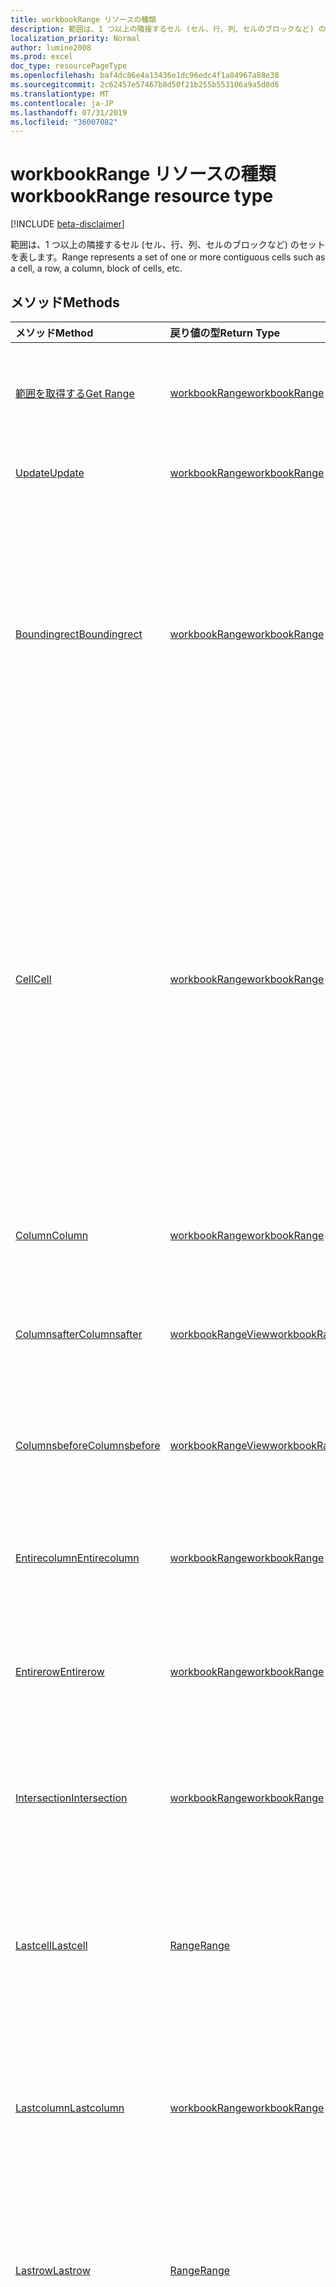 ```yaml
---
title: workbookRange リソースの種類
description: 範囲は、1 つ以上の隣接するセル (セル、行、列、セルのブロックなど) のセットを表します。
localization_priority: Normal
author: lumine2008
ms.prod: excel
doc_type: resourcePageType
ms.openlocfilehash: baf4dc86e4a13436e1dc96edc4f1a84967a88e38
ms.sourcegitcommit: 2c62457e57467b8d50f21b255b553106a9a5d8d6
ms.translationtype: MT
ms.contentlocale: ja-JP
ms.lasthandoff: 07/31/2019
ms.locfileid: "36007082"
---
```

# <a name="workbookrange-resource-type"></a><span data-ttu-id="9a5d9-103">workbookRange リソースの種類</span><span class="sxs-lookup"><span data-stu-id="9a5d9-103">workbookRange resource type</span></span>

[!INCLUDE [beta-disclaimer](../../includes/beta-disclaimer.md)]

<span data-ttu-id="9a5d9-104">範囲は、1 つ以上の隣接するセル (セル、行、列、セルのブロックなど) のセットを表します。</span><span class="sxs-lookup"><span data-stu-id="9a5d9-104">Range represents a set of one or more contiguous cells such as a cell, a row, a column, block of cells, etc.</span></span>


## <a name="methods"></a><span data-ttu-id="9a5d9-105">メソッド</span><span class="sxs-lookup"><span data-stu-id="9a5d9-105">Methods</span></span>

| <span data-ttu-id="9a5d9-106">メソッド</span><span class="sxs-lookup"><span data-stu-id="9a5d9-106">Method</span></span>           | <span data-ttu-id="9a5d9-107">戻り値の型</span><span class="sxs-lookup"><span data-stu-id="9a5d9-107">Return Type</span></span>    |<span data-ttu-id="9a5d9-108">説明</span><span class="sxs-lookup"><span data-stu-id="9a5d9-108">Description</span></span>|
|:---------------|:--------|:----------|
|[<span data-ttu-id="9a5d9-109">範囲を取得する</span><span class="sxs-lookup"><span data-stu-id="9a5d9-109">Get Range</span></span>](../api/range-get.md) | [<span data-ttu-id="9a5d9-110">workbookRange</span><span class="sxs-lookup"><span data-stu-id="9a5d9-110">workbookRange</span></span>](workbookrange.md) |<span data-ttu-id="9a5d9-111">範囲オブジェクトのプロパティと関係を読み取ります。</span><span class="sxs-lookup"><span data-stu-id="9a5d9-111">Read properties and relationships of range object.</span></span>|
|[<span data-ttu-id="9a5d9-112">Update</span><span class="sxs-lookup"><span data-stu-id="9a5d9-112">Update</span></span>](../api/range-update.md) | [<span data-ttu-id="9a5d9-113">workbookRange</span><span class="sxs-lookup"><span data-stu-id="9a5d9-113">workbookRange</span></span>](workbookrange.md)   |<span data-ttu-id="9a5d9-114">範囲オブジェクトを更新します。</span><span class="sxs-lookup"><span data-stu-id="9a5d9-114">Update Range object.</span></span> |
|[<span data-ttu-id="9a5d9-115">Boundingrect</span><span class="sxs-lookup"><span data-stu-id="9a5d9-115">Boundingrect</span></span>](../api/range-boundingrect.md)|[<span data-ttu-id="9a5d9-116">workbookRange</span><span class="sxs-lookup"><span data-stu-id="9a5d9-116">workbookRange</span></span>](workbookrange.md)|<span data-ttu-id="9a5d9-p101">指定した範囲を包含する、最小の Range オブジェクトを取得します。たとえば、"B2:C5" と "D10:E15" の GetBoundingRect は、"B2:E16" になります。</span><span class="sxs-lookup"><span data-stu-id="9a5d9-p101">Gets the smallest range object that encompasses the given ranges. For example, the GetBoundingRect of "B2:C5" and "D10:E15" is "B2:E16".</span></span>|
|[<span data-ttu-id="9a5d9-119">Cell</span><span class="sxs-lookup"><span data-stu-id="9a5d9-119">Cell</span></span>](../api/range-cell.md)|[<span data-ttu-id="9a5d9-120">workbookRange</span><span class="sxs-lookup"><span data-stu-id="9a5d9-120">workbookRange</span></span>](workbookrange.md)|<span data-ttu-id="9a5d9-p102">行と列の番号に基づいて、1 つのセルを含んだ範囲オブジェクトを取得します。以外このセルは、ワークシートのグリッド内であれば、親の範囲の境界の外のセルであってもかまいません。返されるセルは、範囲の左上のセルを基準に配置されます。</span><span class="sxs-lookup"><span data-stu-id="9a5d9-p102">Gets the range object containing the single cell based on row and column numbers. The cell can be outside the bounds of its parent range, so long as it's stays within the worksheet grid. The returned cell is located relative to the top left cell of the range.</span></span>|
|[<span data-ttu-id="9a5d9-124">Column</span><span class="sxs-lookup"><span data-stu-id="9a5d9-124">Column</span></span>](../api/range-column.md)|[<span data-ttu-id="9a5d9-125">workbookRange</span><span class="sxs-lookup"><span data-stu-id="9a5d9-125">workbookRange</span></span>](workbookrange.md)|<span data-ttu-id="9a5d9-126">範囲に含まれる列を 1 つ取得します。</span><span class="sxs-lookup"><span data-stu-id="9a5d9-126">Gets a column contained in the range.</span></span>|
|[<span data-ttu-id="9a5d9-127">Columnsafter</span><span class="sxs-lookup"><span data-stu-id="9a5d9-127">Columnsafter</span></span>](../api/workbookrange-columnsafter.md)|[<span data-ttu-id="9a5d9-128">workbookRangeView</span><span class="sxs-lookup"><span data-stu-id="9a5d9-128">workbookRangeView</span></span>](workbookrangeview.md)|<span data-ttu-id="9a5d9-129">指定した範囲の右にある特定の列数を取得します。</span><span class="sxs-lookup"><span data-stu-id="9a5d9-129">Gets a certain number of columns to the right of the given range.</span></span>|
|[<span data-ttu-id="9a5d9-130">Columnsbefore</span><span class="sxs-lookup"><span data-stu-id="9a5d9-130">Columnsbefore</span></span>](../api/workbookrange-columnsbefore.md)|[<span data-ttu-id="9a5d9-131">workbookRangeView</span><span class="sxs-lookup"><span data-stu-id="9a5d9-131">workbookRangeView</span></span>](workbookrangeview.md)|<span data-ttu-id="9a5d9-132">指定した範囲の左にある特定の列数を取得します。</span><span class="sxs-lookup"><span data-stu-id="9a5d9-132">Gets a certain number of columns to the left of the given range.</span></span>|
|[<span data-ttu-id="9a5d9-133">Entirecolumn</span><span class="sxs-lookup"><span data-stu-id="9a5d9-133">Entirecolumn</span></span>](../api/range-entirecolumn.md)|[<span data-ttu-id="9a5d9-134">workbookRange</span><span class="sxs-lookup"><span data-stu-id="9a5d9-134">workbookRange</span></span>](workbookrange.md)|<span data-ttu-id="9a5d9-135">範囲に含まれるすべての列を表すオブジェクトを取得します。</span><span class="sxs-lookup"><span data-stu-id="9a5d9-135">Gets an object that represents the entire column of the range.</span></span>|
|[<span data-ttu-id="9a5d9-136">Entirerow</span><span class="sxs-lookup"><span data-stu-id="9a5d9-136">Entirerow</span></span>](../api/range-entirerow.md)|[<span data-ttu-id="9a5d9-137">workbookRange</span><span class="sxs-lookup"><span data-stu-id="9a5d9-137">workbookRange</span></span>](workbookrange.md)|<span data-ttu-id="9a5d9-138">範囲に含まれるすべての行を表すオブジェクトを取得します。</span><span class="sxs-lookup"><span data-stu-id="9a5d9-138">Gets an object that represents the entire row of the range.</span></span>|
|[<span data-ttu-id="9a5d9-139">Intersection</span><span class="sxs-lookup"><span data-stu-id="9a5d9-139">Intersection</span></span>](../api/range-intersection.md)|[<span data-ttu-id="9a5d9-140">workbookRange</span><span class="sxs-lookup"><span data-stu-id="9a5d9-140">workbookRange</span></span>](workbookrange.md)|<span data-ttu-id="9a5d9-141">指定した範囲の長方形の交差を表す範囲オブジェクトを取得します。</span><span class="sxs-lookup"><span data-stu-id="9a5d9-141">Gets the range object that represents the rectangular intersection of the given ranges.</span></span>|
|[<span data-ttu-id="9a5d9-142">Lastcell</span><span class="sxs-lookup"><span data-stu-id="9a5d9-142">Lastcell</span></span>](../api/range-lastcell.md)|[<span data-ttu-id="9a5d9-143">Range</span><span class="sxs-lookup"><span data-stu-id="9a5d9-143">Range</span></span>](workbookrange.md)|<span data-ttu-id="9a5d9-p103">範囲内の最後のセルを取得します。たとえば、"B2:D5" の最後のセルは "D5" になります。</span><span class="sxs-lookup"><span data-stu-id="9a5d9-p103">Gets the last cell within the range. For example, the last cell of "B2:D5" is "D5".</span></span>|
|[<span data-ttu-id="9a5d9-146">Lastcolumn</span><span class="sxs-lookup"><span data-stu-id="9a5d9-146">Lastcolumn</span></span>](../api/range-lastcolumn.md)|[<span data-ttu-id="9a5d9-147">workbookRange</span><span class="sxs-lookup"><span data-stu-id="9a5d9-147">workbookRange</span></span>](workbookrange.md)|<span data-ttu-id="9a5d9-p104">範囲内の最後の列を取得します。たとえば、"B2:D5" の最後の列は "D2:D5" になります。</span><span class="sxs-lookup"><span data-stu-id="9a5d9-p104">Gets the last column within the range. For example, the last column of "B2:D5" is "D2:D5".</span></span>|
|[<span data-ttu-id="9a5d9-150">Lastrow</span><span class="sxs-lookup"><span data-stu-id="9a5d9-150">Lastrow</span></span>](../api/range-lastrow.md)|[<span data-ttu-id="9a5d9-151">Range</span><span class="sxs-lookup"><span data-stu-id="9a5d9-151">Range</span></span>](workbookrange.md)|<span data-ttu-id="9a5d9-p105">範囲内の最後の行を取得します。たとえば、"B2:D5" の最後の行は "B5:D5" になります。</span><span class="sxs-lookup"><span data-stu-id="9a5d9-p105">Gets the last row within the range. For example, the last row of "B2:D5" is "B5:D5".</span></span>|
|[<span data-ttu-id="9a5d9-154">Offsetrange</span><span class="sxs-lookup"><span data-stu-id="9a5d9-154">Offsetrange</span></span>](../api/range-offsetrange.md)|[<span data-ttu-id="9a5d9-155">workbookRange</span><span class="sxs-lookup"><span data-stu-id="9a5d9-155">workbookRange</span></span>](workbookrange.md)|<span data-ttu-id="9a5d9-p106">指定した範囲からのオフセットで範囲を表すオブジェクトを取得します。返される範囲のディメンションは、この範囲と一致します。結果の範囲が、ワークシートのグリッドの境界線の外にはみ出る場合は、例外がスローされます。</span><span class="sxs-lookup"><span data-stu-id="9a5d9-p106">Gets an object which represents a range that's offset from the specified range. The dimension of the returned range will match this range. If the resulting range is forced outside the bounds of the worksheet grid, an exception will be thrown.</span></span>|
|[<span data-ttu-id="9a5d9-159">Row</span><span class="sxs-lookup"><span data-stu-id="9a5d9-159">Row</span></span>](../api/range-row.md)|[<span data-ttu-id="9a5d9-160">Range</span><span class="sxs-lookup"><span data-stu-id="9a5d9-160">Range</span></span>](workbookrange.md)|<span data-ttu-id="9a5d9-161">範囲に含まれている行を 1 つ取得します。</span><span class="sxs-lookup"><span data-stu-id="9a5d9-161">Gets a row contained in the range.</span></span>|
|[<span data-ttu-id="9a5d9-162">Rowsabove</span><span class="sxs-lookup"><span data-stu-id="9a5d9-162">Rowsabove</span></span>](../api/workbookrange-rowsabove.md)|[<span data-ttu-id="9a5d9-163">workbookRangeView</span><span class="sxs-lookup"><span data-stu-id="9a5d9-163">workbookRangeView</span></span>](workbookrangeview.md)|<span data-ttu-id="9a5d9-164">指定した範囲の上にある特定の行数を取得します。</span><span class="sxs-lookup"><span data-stu-id="9a5d9-164">Gets a certain number of rows above a given range.</span></span>|
|[<span data-ttu-id="9a5d9-165">Rowsbelow</span><span class="sxs-lookup"><span data-stu-id="9a5d9-165">Rowsbelow</span></span>](../api/workbookrange-rowsbelow.md)|[<span data-ttu-id="9a5d9-166">workbookRangeView</span><span class="sxs-lookup"><span data-stu-id="9a5d9-166">workbookRangeView</span></span>](workbookrangeview.md)|<span data-ttu-id="9a5d9-167">指定した範囲の下にある特定の行数を取得します。</span><span class="sxs-lookup"><span data-stu-id="9a5d9-167">Gets a certain number of rows below a given range.</span></span>|
|[<span data-ttu-id="9a5d9-168">Usedrange</span><span class="sxs-lookup"><span data-stu-id="9a5d9-168">Usedrange</span></span>](../api/range-usedrange.md)|[<span data-ttu-id="9a5d9-169">workbookRange</span><span class="sxs-lookup"><span data-stu-id="9a5d9-169">workbookRange</span></span>](workbookrange.md)|<span data-ttu-id="9a5d9-170">指定した範囲オブジェクトのうち使用されている範囲を返します。</span><span class="sxs-lookup"><span data-stu-id="9a5d9-170">Returns the used range of the given range object.</span></span>|
|[<span data-ttu-id="9a5d9-171">Clear</span><span class="sxs-lookup"><span data-stu-id="9a5d9-171">Clear</span></span>](../api/range-clear.md)|<span data-ttu-id="9a5d9-172">None</span><span class="sxs-lookup"><span data-stu-id="9a5d9-172">None</span></span>|<span data-ttu-id="9a5d9-173">範囲の値、書式、塗りつぶし、罫線などをクリアします。</span><span class="sxs-lookup"><span data-stu-id="9a5d9-173">Clear range values, format, fill, border, etc.</span></span>|
|[<span data-ttu-id="9a5d9-174">Delete</span><span class="sxs-lookup"><span data-stu-id="9a5d9-174">Delete</span></span>](../api/range-delete.md)|<span data-ttu-id="9a5d9-175">None</span><span class="sxs-lookup"><span data-stu-id="9a5d9-175">None</span></span>|<span data-ttu-id="9a5d9-176">範囲に関連付けられているセルを削除します。</span><span class="sxs-lookup"><span data-stu-id="9a5d9-176">Deletes the cells associated with the range.</span></span>|
|[<span data-ttu-id="9a5d9-177">Insert</span><span class="sxs-lookup"><span data-stu-id="9a5d9-177">Insert</span></span>](../api/range-insert.md)|[<span data-ttu-id="9a5d9-178">workbookRange</span><span class="sxs-lookup"><span data-stu-id="9a5d9-178">workbookRange</span></span>](workbookrange.md)|<span data-ttu-id="9a5d9-p107">この範囲を占めるセルまたはセルの範囲をワークシートに挿入し、領域を空けるために他のセルをシフトします。この時点で空き領域に位置する、新しい Range オブジェクトが返されます。</span><span class="sxs-lookup"><span data-stu-id="9a5d9-p107">Inserts a cell or a range of cells into the worksheet in place of this range, and shifts the other cells to make space. Returns a new Range object at the now blank space.</span></span>|
|[<span data-ttu-id="9a5d9-181">Merge</span><span class="sxs-lookup"><span data-stu-id="9a5d9-181">Merge</span></span>](../api/range-merge.md)|<span data-ttu-id="9a5d9-182">なし</span><span class="sxs-lookup"><span data-stu-id="9a5d9-182">None</span></span>|<span data-ttu-id="9a5d9-183">範囲内のセルをワークシートの 1 つの領域に結合します。</span><span class="sxs-lookup"><span data-stu-id="9a5d9-183">Merge the range cells into one region in the worksheet.</span></span>|
|[<span data-ttu-id="9a5d9-184">Resizedrange</span><span class="sxs-lookup"><span data-stu-id="9a5d9-184">Resizedrange</span></span>](../api/workbookrange-resizedrange.md)|[<span data-ttu-id="9a5d9-185">workbookRangeView</span><span class="sxs-lookup"><span data-stu-id="9a5d9-185">workbookRangeView</span></span>](workbookrangeview.md)|<span data-ttu-id="9a5d9-186">現在の範囲オブジェクトに似た (ただし、右下隅がいくつかの行と列で拡張 (または縮小) されている) 範囲オブジェクトを取得します。</span><span class="sxs-lookup"><span data-stu-id="9a5d9-186">Gets a range object similar to the current range object, but with its bottom-right corner expanded (or contracted) by some number of rows and columns.</span></span>|
|[<span data-ttu-id="9a5d9-187">Unmerge</span><span class="sxs-lookup"><span data-stu-id="9a5d9-187">Unmerge</span></span>](../api/range-unmerge.md)|<span data-ttu-id="9a5d9-188">なし</span><span class="sxs-lookup"><span data-stu-id="9a5d9-188">None</span></span>|<span data-ttu-id="9a5d9-189">範囲内のセルを結合解除して別々のセルにします。</span><span class="sxs-lookup"><span data-stu-id="9a5d9-189">Unmerge the range cells into separate cells.</span></span>|
|[<span data-ttu-id="9a5d9-190">Visibleview</span><span class="sxs-lookup"><span data-stu-id="9a5d9-190">Visibleview</span></span>](../api/workbookrange-visibleview.md)|[<span data-ttu-id="9a5d9-191">workbookRangeView</span><span class="sxs-lookup"><span data-stu-id="9a5d9-191">workbookRangeView</span></span>](workbookrangeview.md)|<span data-ttu-id="9a5d9-192">フィルター済み範囲から、表示されている範囲を取得します。</span><span class="sxs-lookup"><span data-stu-id="9a5d9-192">Get the range visible from a filtered range.</span></span>|

## <a name="properties"></a><span data-ttu-id="9a5d9-193">プロパティ</span><span class="sxs-lookup"><span data-stu-id="9a5d9-193">Properties</span></span>
| <span data-ttu-id="9a5d9-194">プロパティ</span><span class="sxs-lookup"><span data-stu-id="9a5d9-194">Property</span></span>     | <span data-ttu-id="9a5d9-195">型</span><span class="sxs-lookup"><span data-stu-id="9a5d9-195">Type</span></span>   |<span data-ttu-id="9a5d9-196">説明</span><span class="sxs-lookup"><span data-stu-id="9a5d9-196">Description</span></span>|
|:---------------|:--------|:----------|
|<span data-ttu-id="9a5d9-197">address</span><span class="sxs-lookup"><span data-stu-id="9a5d9-197">address</span></span>|<span data-ttu-id="9a5d9-198">文字列</span><span class="sxs-lookup"><span data-stu-id="9a5d9-198">string</span></span>|<span data-ttu-id="9a5d9-p108">A1 スタイルの範囲参照を表します。アドレス値には、シート参照が格納されます (例: Sheet1!A1:B4)。読み取り専用です。</span><span class="sxs-lookup"><span data-stu-id="9a5d9-p108">Represents the range reference in A1-style. Address value will contain the Sheet reference (e.g. Sheet1!A1:B4). Read-only.</span></span>|
|<span data-ttu-id="9a5d9-202">addressLocal</span><span class="sxs-lookup"><span data-stu-id="9a5d9-202">addressLocal</span></span>|<span data-ttu-id="9a5d9-203">string</span><span class="sxs-lookup"><span data-stu-id="9a5d9-203">string</span></span>|<span data-ttu-id="9a5d9-p109">ユーザーの言語で指定された範囲の範囲参照を表します。読み取り専用です。</span><span class="sxs-lookup"><span data-stu-id="9a5d9-p109">Represents range reference for the specified range in the language of the user. Read-only.</span></span>|
|<span data-ttu-id="9a5d9-206">cellCount</span><span class="sxs-lookup"><span data-stu-id="9a5d9-206">cellCount</span></span>|<span data-ttu-id="9a5d9-207">int</span><span class="sxs-lookup"><span data-stu-id="9a5d9-207">int</span></span>|<span data-ttu-id="9a5d9-p110">範囲に含まれるセルの数。読み取り専用です。</span><span class="sxs-lookup"><span data-stu-id="9a5d9-p110">Number of cells in the range. Read-only.</span></span>|
|<span data-ttu-id="9a5d9-210">columnCount</span><span class="sxs-lookup"><span data-stu-id="9a5d9-210">columnCount</span></span>|<span data-ttu-id="9a5d9-211">int</span><span class="sxs-lookup"><span data-stu-id="9a5d9-211">int</span></span>|<span data-ttu-id="9a5d9-p111">範囲に含まれる列の合計数を表します。読み取り専用です。</span><span class="sxs-lookup"><span data-stu-id="9a5d9-p111">Represents the total number of columns in the range. Read-only.</span></span>|
|<span data-ttu-id="9a5d9-214">columnHidden</span><span class="sxs-lookup"><span data-stu-id="9a5d9-214">columnHidden</span></span>|<span data-ttu-id="9a5d9-215">boolean</span><span class="sxs-lookup"><span data-stu-id="9a5d9-215">boolean</span></span>|<span data-ttu-id="9a5d9-216">現在の範囲のすべての列が非表示になっているかどうかを表します。</span><span class="sxs-lookup"><span data-stu-id="9a5d9-216">Represents if all columns of the current range are hidden.</span></span>|
|<span data-ttu-id="9a5d9-217">columnIndex</span><span class="sxs-lookup"><span data-stu-id="9a5d9-217">columnIndex</span></span>|<span data-ttu-id="9a5d9-218">int</span><span class="sxs-lookup"><span data-stu-id="9a5d9-218">int</span></span>|<span data-ttu-id="9a5d9-p112">範囲に含まれる最初のセルの列番号を表します。0 を起点とする番号になります。読み取り専用です。</span><span class="sxs-lookup"><span data-stu-id="9a5d9-p112">Represents the column number of the first cell in the range. Zero-indexed. Read-only.</span></span>|
|<span data-ttu-id="9a5d9-222">formulas</span><span class="sxs-lookup"><span data-stu-id="9a5d9-222">formulas</span></span>|<span data-ttu-id="9a5d9-223">Json</span><span class="sxs-lookup"><span data-stu-id="9a5d9-223">Json</span></span>|<span data-ttu-id="9a5d9-224">A1 スタイル表記の数式を表します。</span><span class="sxs-lookup"><span data-stu-id="9a5d9-224">Represents the formula in A1-style notation.</span></span>|
|<span data-ttu-id="9a5d9-225">formulasLocal</span><span class="sxs-lookup"><span data-stu-id="9a5d9-225">formulasLocal</span></span>|<span data-ttu-id="9a5d9-226">Json</span><span class="sxs-lookup"><span data-stu-id="9a5d9-226">Json</span></span>|<span data-ttu-id="9a5d9-p113">ユーザーの言語と数値書式ロケールで、A1 スタイル表記の数式を表します。たとえば、英語の数式 "=SUM(A1, 1.5)" は、ドイツ語では "=SUMME(A1; 1,5)" になります。</span><span class="sxs-lookup"><span data-stu-id="9a5d9-p113">Represents the formula in A1-style notation, in the user's language and number-formatting locale.  For example, the English "=SUM(A1, 1.5)" formula would become "=SUMME(A1; 1,5)" in German.</span></span>|
|<span data-ttu-id="9a5d9-229">formulasR1C1</span><span class="sxs-lookup"><span data-stu-id="9a5d9-229">formulasR1C1</span></span>|<span data-ttu-id="9a5d9-230">Json</span><span class="sxs-lookup"><span data-stu-id="9a5d9-230">Json</span></span>|<span data-ttu-id="9a5d9-231">R1C1 スタイル表記の数式を表します。</span><span class="sxs-lookup"><span data-stu-id="9a5d9-231">Represents the formula in R1C1-style notation.</span></span>|
|<span data-ttu-id="9a5d9-232">hidden</span><span class="sxs-lookup"><span data-stu-id="9a5d9-232">hidden</span></span>|<span data-ttu-id="9a5d9-233">ブール値</span><span class="sxs-lookup"><span data-stu-id="9a5d9-233">boolean</span></span>|<span data-ttu-id="9a5d9-p114">現在の範囲のすべてのセルが非表示になっているかどうかを表します。読み取り専用です。</span><span class="sxs-lookup"><span data-stu-id="9a5d9-p114">Represents if all cells of the current range are hidden. Read-only.</span></span>|
|<span data-ttu-id="9a5d9-236">numberFormat</span><span class="sxs-lookup"><span data-stu-id="9a5d9-236">numberFormat</span></span>|<span data-ttu-id="9a5d9-237">Json</span><span class="sxs-lookup"><span data-stu-id="9a5d9-237">Json</span></span>|<span data-ttu-id="9a5d9-238">指定したセルの Excel の数値書式コードを表します。</span><span class="sxs-lookup"><span data-stu-id="9a5d9-238">Represents Excel's number format code for the given cell.</span></span>|
|<span data-ttu-id="9a5d9-239">rowCount</span><span class="sxs-lookup"><span data-stu-id="9a5d9-239">rowCount</span></span>|<span data-ttu-id="9a5d9-240">int</span><span class="sxs-lookup"><span data-stu-id="9a5d9-240">int</span></span>|<span data-ttu-id="9a5d9-p115">範囲に含まれる行の合計数を返します。読み取り専用です。</span><span class="sxs-lookup"><span data-stu-id="9a5d9-p115">Returns the total number of rows in the range. Read-only.</span></span>|
|<span data-ttu-id="9a5d9-243">rowHidden</span><span class="sxs-lookup"><span data-stu-id="9a5d9-243">rowHidden</span></span>|<span data-ttu-id="9a5d9-244">boolean</span><span class="sxs-lookup"><span data-stu-id="9a5d9-244">boolean</span></span>|<span data-ttu-id="9a5d9-245">現在の範囲のすべての行が非表示になっているかどうかを表します。</span><span class="sxs-lookup"><span data-stu-id="9a5d9-245">Represents if all rows of the current range are hidden.</span></span>|
|<span data-ttu-id="9a5d9-246">rowIndex</span><span class="sxs-lookup"><span data-stu-id="9a5d9-246">rowIndex</span></span>|<span data-ttu-id="9a5d9-247">int</span><span class="sxs-lookup"><span data-stu-id="9a5d9-247">int</span></span>|<span data-ttu-id="9a5d9-p116">範囲に含まれる最初のセルの行番号を返します。0 を起点とする番号になります。読み取り専用です。</span><span class="sxs-lookup"><span data-stu-id="9a5d9-p116">Returns the row number of the first cell in the range. Zero-indexed. Read-only.</span></span>|
|<span data-ttu-id="9a5d9-251">text</span><span class="sxs-lookup"><span data-stu-id="9a5d9-251">text</span></span>|<span data-ttu-id="9a5d9-252">Json</span><span class="sxs-lookup"><span data-stu-id="9a5d9-252">Json</span></span>|<span data-ttu-id="9a5d9-p117">指定した範囲のテキスト値。テキスト値は、セルの幅には依存しません。Excel UI で発生する # 記号による置換は、この API から返されるテキスト値には影響しません。読み取り専用です。</span><span class="sxs-lookup"><span data-stu-id="9a5d9-p117">Text values of the specified range. The Text value will not depend on the cell width. The # sign substitution that happens in Excel UI will not affect the text value returned by the API. Read-only.</span></span>|
|<span data-ttu-id="9a5d9-257">valueTypes</span><span class="sxs-lookup"><span data-stu-id="9a5d9-257">valueTypes</span></span>|<span data-ttu-id="9a5d9-258">string</span><span class="sxs-lookup"><span data-stu-id="9a5d9-258">string</span></span>|<span data-ttu-id="9a5d9-p118">各セルのデータの種類を表します。可能な値は、`Unknown`、`Empty`、`String`、`Integer`、`Double`、`Boolean`、`Error` です。読み取り専用です。</span><span class="sxs-lookup"><span data-stu-id="9a5d9-p118">Represents the type of data of each cell. Possible values are: `Unknown`, `Empty`, `String`, `Integer`, `Double`, `Boolean`, `Error`. Read-only.</span></span>|
|<span data-ttu-id="9a5d9-262">values</span><span class="sxs-lookup"><span data-stu-id="9a5d9-262">values</span></span>|<span data-ttu-id="9a5d9-263">Json</span><span class="sxs-lookup"><span data-stu-id="9a5d9-263">Json</span></span>|<span data-ttu-id="9a5d9-p119">指定した範囲の Raw 値を表します。返されるデータの型は、文字列、数値、またはブール値のいずれかになります。エラーが含まれているセルは、エラー文字列を返します。</span><span class="sxs-lookup"><span data-stu-id="9a5d9-p119">Represents the raw values of the specified range. The data returned could be of type string, number, or a boolean. Cell that contain an error will return the error string.</span></span>|

## <a name="relationships"></a><span data-ttu-id="9a5d9-267">関係</span><span class="sxs-lookup"><span data-stu-id="9a5d9-267">Relationships</span></span>
| <span data-ttu-id="9a5d9-268">リレーションシップ</span><span class="sxs-lookup"><span data-stu-id="9a5d9-268">Relationship</span></span> | <span data-ttu-id="9a5d9-269">型</span><span class="sxs-lookup"><span data-stu-id="9a5d9-269">Type</span></span>   |<span data-ttu-id="9a5d9-270">説明</span><span class="sxs-lookup"><span data-stu-id="9a5d9-270">Description</span></span>|
|:---------------|:--------|:----------|
|<span data-ttu-id="9a5d9-271">format</span><span class="sxs-lookup"><span data-stu-id="9a5d9-271">format</span></span>|[<span data-ttu-id="9a5d9-272">workbookRangeFormat</span><span class="sxs-lookup"><span data-stu-id="9a5d9-272">workbookRangeFormat</span></span>](workbookrangeformat.md)|<span data-ttu-id="9a5d9-p120">Format オブジェクト (範囲のフォント、塗りつぶし、罫線、配置などのプロパティをカプセル化するオブジェクト) を返します。読み取り専用です。</span><span class="sxs-lookup"><span data-stu-id="9a5d9-p120">Returns a format object, encapsulating the range's font, fill, borders, alignment, and other properties. Read-only.</span></span>|
|<span data-ttu-id="9a5d9-275">sort</span><span class="sxs-lookup"><span data-stu-id="9a5d9-275">sort</span></span>|[<span data-ttu-id="9a5d9-276">workbookRangeSort</span><span class="sxs-lookup"><span data-stu-id="9a5d9-276">workbookRangeSort</span></span>](workbookrangesort.md)|<span data-ttu-id="9a5d9-p121">現在の範囲を含んでいるワークシート。読み取り専用です。</span><span class="sxs-lookup"><span data-stu-id="9a5d9-p121">The worksheet containing the current range. Read-only.</span></span>|
|<span data-ttu-id="9a5d9-279">worksheet</span><span class="sxs-lookup"><span data-stu-id="9a5d9-279">worksheet</span></span>|[<span data-ttu-id="9a5d9-280">workbookWorksheet</span><span class="sxs-lookup"><span data-stu-id="9a5d9-280">workbookWorksheet</span></span>](workbookworksheet.md)|<span data-ttu-id="9a5d9-p122">現在の範囲を含んでいるワークシート。読み取り専用です。</span><span class="sxs-lookup"><span data-stu-id="9a5d9-p122">The worksheet containing the current range. Read-only.</span></span>|

## <a name="json-representation"></a><span data-ttu-id="9a5d9-283">JSON 表記</span><span class="sxs-lookup"><span data-stu-id="9a5d9-283">JSON representation</span></span>

<span data-ttu-id="9a5d9-284">以下は、リソースの JSON 表記です。</span><span class="sxs-lookup"><span data-stu-id="9a5d9-284">Here is a JSON representation of the resource.</span></span>

<!-- {
  "blockType": "resource",
  "optionalProperties": [

  ],
  "keyProperty": "id",
  "baseType":"microsoft.graph.entity",
  "@odata.type": "microsoft.graph.workbookRange"
}-->

```json
{
  "id": "string",
  "address": "string",
  "addressLocal": "string",
  "cellCount": 1024,
  "columnCount": 1024,
  "columnHidden": true,
  "columnIndex": 1024,
  "formulas": "Json",
  "formulasLocal": "Json",
  "formulasR1C1": "Json",
  "hidden": true,
  "numberFormat": "Json",
  "rowCount": 1024,
  "rowHidden": true,
  "rowIndex": 1024,
  "text": "Json",
  "valueTypes": "string",
  "values": "json"
}

```

<!-- uuid: 8fcb5dbc-d5aa-4681-8e31-b001d5168d79
2015-10-25 14:57:30 UTC -->
<!--
{
  "type": "#page.annotation",
  "description": "Range resource",
  "keywords": "",
  "section": "documentation",
  "tocPath": "",
  "suppressions": []
}
-->
